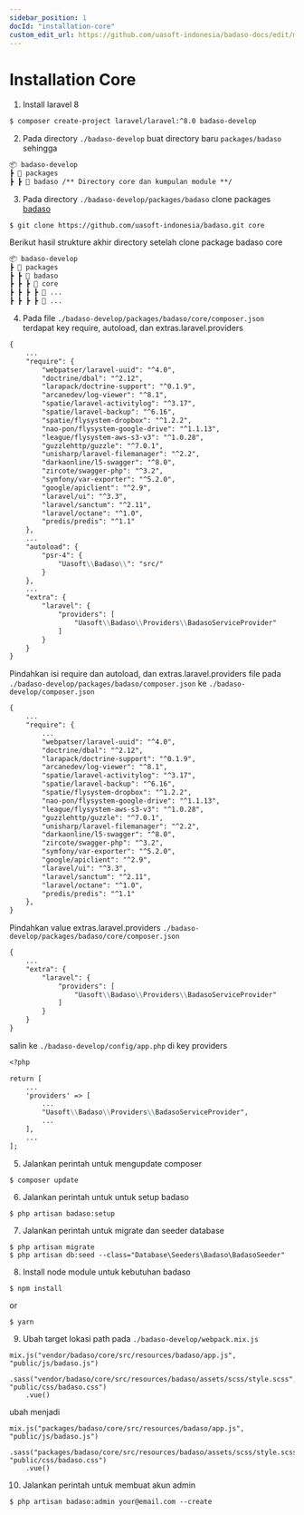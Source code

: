 ```yaml
---
sidebar_position: 1
docId: "installation-core"
custom_edit_url: https://github.com/uasoft-indonesia/badaso-docs/edit/main/i18n/id/docusaurus-plugin-content-docs/current/module-development/installation.md
---
```


# Installation Core

1. Install laravel 8

```bash
$ composer create-project laravel/laravel:^8.0 badaso-develop
```

2. Pada directory `./badaso-develop` buat directory baru `packages/badaso` sehingga

```md title="strukture directory"
📦 badaso-develop
┣ 📂 packages
┣ ┣ 📂 badaso /** Directory core dan kumpulan module **/
```

3. Pada directory `./badaso-develop/packages/badaso` clone packages [badaso](https://github.com/uasoft-indonesia/badaso)

```
$ git clone https://github.com/uasoft-indonesia/badaso.git core
```

Berikut hasil strukture akhir directory setelah clone package badaso core

```md title="strukture directory"
📦 badaso-develop
┣ 📂 packages
┣ ┣ 📂 badaso
┣ ┣ ┣ 📂 core
┣ ┣ ┣ ┣ 📂 ...
┣ ┣ ┣ ┣ 📜 ...
```

4. Pada file `./badaso-develop/packages/badaso/core/composer.json` terdapat key require, autoload, dan extras.laravel.providers

```md title="./badaso-develop/packages/badaso/core/composer.json"
{
    ...
    "require": {
        "webpatser/laravel-uuid": "^4.0",
        "doctrine/dbal": "^2.12",
        "larapack/doctrine-support": "^0.1.9",
        "arcanedev/log-viewer": "^8.1",
        "spatie/laravel-activitylog": "^3.17",
        "spatie/laravel-backup": "^6.16",
        "spatie/flysystem-dropbox": "^1.2.2",
        "nao-pon/flysystem-google-drive": "^1.1.13",
        "league/flysystem-aws-s3-v3": "^1.0.28",
        "guzzlehttp/guzzle": "^7.0.1",
        "unisharp/laravel-filemanager": "^2.2",
        "darkaonline/l5-swagger": "^8.0",
        "zircote/swagger-php": "^3.2",
        "symfony/var-exporter": "^5.2.0",
        "google/apiclient": "^2.9",
        "laravel/ui": "^3.3",
        "laravel/sanctum": "^2.11",
        "laravel/octane": "^1.0",
        "predis/predis": "^1.1"
    },
    ...
    "autoload": {
        "psr-4": {
            "Uasoft\\Badaso\\": "src/"
        }
    },
    ...
    "extra": {
        "laravel": {
            "providers": [
                "Uasoft\\Badaso\\Providers\\BadasoServiceProvider"
            ]
        }
    }
}
```
Pindahkan isi require dan autoload, dan extras.laravel.providers file pada `./badaso-develop/packages/badaso/composer.json` ke `./badaso-develop/composer.json` 
```md title="./badaso-develop/composer.json"
{
    ...
    "require": {
        ...
        "webpatser/laravel-uuid": "^4.0",
        "doctrine/dbal": "^2.12",
        "larapack/doctrine-support": "^0.1.9",
        "arcanedev/log-viewer": "^8.1",
        "spatie/laravel-activitylog": "^3.17",
        "spatie/laravel-backup": "^6.16",
        "spatie/flysystem-dropbox": "^1.2.2",
        "nao-pon/flysystem-google-drive": "^1.1.13",
        "league/flysystem-aws-s3-v3": "^1.0.28",
        "guzzlehttp/guzzle": "^7.0.1",
        "unisharp/laravel-filemanager": "^2.2",
        "darkaonline/l5-swagger": "^8.0",
        "zircote/swagger-php": "^3.2",
        "symfony/var-exporter": "^5.2.0",
        "google/apiclient": "^2.9",
        "laravel/ui": "^3.3",
        "laravel/sanctum": "^2.11",
        "laravel/octane": "^1.0",
        "predis/predis": "^1.1"
    },
}
```
Pindahkan value extras.laravel.providers `./badaso-develop/packages/badaso/core/composer.json` 
```md title="./badaso-develop/packages/badaso/core/composer.json"
{
    ...
    "extra": {
        "laravel": {
            "providers": [
                "Uasoft\\Badaso\\Providers\\BadasoServiceProvider"
            ]
        }
    }
}
```
salin ke `./badaso-develop/config/app.php` di key providers
```md title="./badaso-develop/config/app.php"
<?php

return [
    ...
    'providers' => [
        ...
        "Uasoft\\Badaso\\Providers\\BadasoServiceProvider",
        ...
    ],
    ...
];
```

5. Jalankan perintah untuk mengupdate composer
```
$ composer update
```
6. Jalankan perintah untuk untuk setup badaso
```
$ php artisan badaso:setup
```
7. Jalankan perintah untuk migrate dan seeder database
```
$ php artisan migrate
$ php artisan db:seed --class="Database\Seeders\Badaso\BadasoSeeder"
```
8. Install node module untuk kebutuhan badaso
```
$ npm install 
```
or
```
$ yarn
```
9. Ubah target lokasi path pada `./badaso-develop/webpack.mix.js`
```
mix.js("vendor/badaso/core/src/resources/badaso/app.js", "public/js/badaso.js")
    .sass("vendor/badaso/core/src/resources/badaso/assets/scss/style.scss", "public/css/badaso.css")
    .vue()
```
ubah menjadi
```
mix.js("packages/badaso/core/src/resources/badaso/app.js", "public/js/badaso.js")
    .sass("packages/badaso/core/src/resources/badaso/assets/scss/style.scss", "public/css/badaso.css")
    .vue()
```
10. Jalankan perintah untuk membuat akun admin
```
$ php artisan badaso:admin your@email.com --create
```






        

